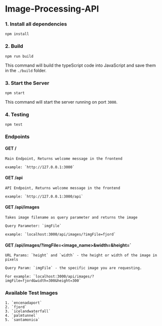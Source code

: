 # Image-Processing-API

### 1. Install all dependencies

`npm install`

### 2. Build

`npm run build`

This command will build the typeScript code into JavaScript and save them in the `./build` folder.

### 3. Start the Server

`npm start`

This command will start the server running on port `3000`.

### 4. Testing

`npm test`

### Endpoints 
  #### GET / 
    Main Endpoint, Returns welcome message in the frontend
    
    example: `http://127.0.0.1:3000`
    
  #### GET /api
    API Endpoint, Returns welcome message in the frontend
    
    example: `http://127.0.0.1:3000/api`
    
  #### GET /api/images
    Takes image filename as query parameter and returns the image
    
    Query Parameter: `imgFile`
    
    example: `localhost:3000/api/images/?imgFile=fjord`
    
  #### GET /api/images/?imgFile=<image_name>&width=<width>&height=<height>`

    URL Params: `height` and `width` - the height or width of the image in pixels
 
    Query Param: `imgFile` - the specific image you are requesting.

    For example: `localhost:3000/api/images/?imgFile=fjord&width=300&height=300`
    
### Available Test Images
 
    1. `encenadaport`
    2. `fjord`
    3. `icelandwaterfall`
    4. `palmtunnel`
    5. `santamonica`
    
 
